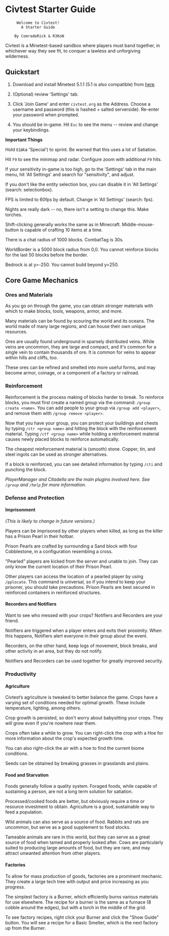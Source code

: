# Civtest Starter Guide


	     Welcome to Civtest!
           A Starter Guide
           
	    By ComradeRick & R3KoN


Civtest is a Minetest-based sandbox where players must band together, in whichever way they see fit, to conquer a lawless and unforgiving wilderness.

## Quickstart

1. Download and install Minetest 5.1.1 (5.1 is also compatible) from [here](http://www.minetest.net/downloads/).

2. (Optional) review 'Settings' tab.

3. Click 'Join Game' and enter `civtest.org` as the Address. Choose a username and password (this is hashed + salted serverside). Re-enter your password when prompted.

4. You should be in-game. Hit `Esc` to see the menu -- review and change your keybindings.

**Important Things**

Hold `E`(aka 'Special') to sprint. Be warned that this uses a lot of Satiation.

Hit `F9` to see the minimap and radar. Configure zoom with additional `F9` hits. 

If your sensitivity in-game is too high, go to the 'Settings' tab in the main menu, hit 'All Settings' and search for "sensitivity", and adjust.

If you don't like the entity selection box, you can disable it in 'All Settings' (search: selectionbox).

FPS is limited to 60fps by default. Change in 'All Settings' (search: fps).

Nights are really dark -- no, there isn't a setting to change this. Make torches.

Shift-clicking generally works the same as in Minecraft. Middle-mouse-button is capable of crafting 10 items at a time.

There is a chat radius of 1000 blocks. CombatTag is 30s.

WorldBorder is a 5000 block radius from 0,0. You cannot reinforce blocks for the last 50 blocks before the border.

Bedrock is at y=-250. You cannot build beyond y=250.

## Core Game Mechanics

### Ores and Materials

As you go on through the game, you can obtain stronger materials with which to make blocks, tools, weapons, armor, and more.

Many materials can be found by scouring the world and its oceans. The world made of many large regions, and can house their own unique resources. 

Ores are usually found underground in sparsely distributed veins. While veins are uncommon, they are large and compact, and it's common for a single vein to contain thousands of ore. It is common for veins to appear within hills and cliffs, too.

These ores can be refined and smelted into more useful forms, and may become armor, coinage, or a component of a factory or railroad.

### Reinforcement

Reinforcement is the process making of blocks harder to break. To reinforce blocks, you must first create a named group via the command: `/group create <name>`. You can add people to your group via `/group add <player>`, and remove them with `/group remove <player>`.

Now that you have your group, you can protect your buildings and chests by typing `/ctr <group name>` and hitting the block with the reinforcement material. Typing `/ctf <group name>` while holding a reinforcement material causes newly placed blocks to reinforce automatically.

The cheapest reinforcement material is (smooth) stone. Copper, tin, and steel ingots can be used as stronger alternatives.

If a block is reinforced, you can see detailed information by typing `/cti` and punching the block.

*PlayerManager and Citadella are the main plugins involved here. See `/group` and `/help` for more information.*

### Defense and Protection

#### Imprisonment

*(This is likely to change in future versions.)*

Players can be imprisoned by other players when killed, as long as the killer has a Prison Pearl in their hotbar.

Prison Pearls are crafted by surrounding a Sand block with four Cobblestone, in a configuration resembling a cross. 

"Pearled" players are kicked from the server and unable to join. They can only know the current location of their Prison Pearl.

Other players can access the location of a pearled player by using `/pplocate`. This command is universal, so if you intend to keep your prisoner, you should take precautions. Prison Pearls are best secured in reinforced containers in reinforced structures.

#### Recorders and Notifiers

Want to see who messed with your crops? Notifiers and Recorders are your friend.

Notifiers are triggered when a player enters and exits their proximity. When this happens, Notifiers alert everyone in their group about the event.

Recorders, on the other hand, keep logs of movement, block breaks, and other activity in an area, but they do not notify.

Notifiers and Recorders can be used together for greatly improved security.


### Productivity  

#### Agriculture

Civtest’s agriculture is tweaked to better balance the game. Crops have a varying set of conditions needed for optimal growth. These include temperature, lighting, among others.

Crop growth is persisted, so don't worry about babysitting your crops. They will grow even if you're nowhere near them.

Crops often take a while to grow. You can right-click the crop with a Hoe for more information about the crop's expected growth time.

You can also right-click the air with a hoe to find the current biome conditions.

Seeds can be obtained by breaking grasses in grasslands and plains.

#### Food and Starvation

Foods generally follow a quality system. Foraged foods, while capable of sustaining a person, are not a long term solution for satiation.

Processed/cooked foods are better, but obviously require a time or resource investment to obtain. Agriculture is a good, sustainable way to feed a population.

Wild animals can also serve as a source of food. Rabbits and rats are uncommon, but serve as a good supplement to food stocks.

Tameable animals are rare in this world, but they can serve as a great source of food when tamed and properly looked after. Cows are particularly suited to producing large amounts of food, but they are rare, and may attract unwanted attention from other players. 

#### Factories

To allow for mass production of goods, factories are a prominent mechanic. They create a large tech tree with output and price increasing as you progress. 

The simplest factory is a Burner, which efficiently burns various materials for use elsewhere. The recipe for a burner is the same as a furnace (8 cobble around the edges), but with a torch in the middle of the grid.

To see factory recipes, right click your Burner and click the "Show Guide" button. You will see a recipe for a Basic Smelter, which is the next factory up from the Burner.

